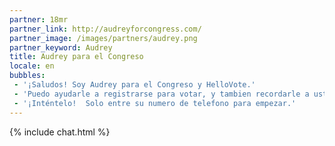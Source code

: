 ```yaml
---
partner: 18mr
partner_link: http://audreyforcongress.com/
partner_image: /images/partners/audrey.png
partner_keyword: Audrey
title: Audrey para el Congreso
locale: en
bubbles:
 - '¡Saludos! Soy Audrey para el Congreso y HelloVote.'
 - 'Puedo ayudarle a registrarse para votar, y tambien recordarle a usted y sus amigos que voten.'
 - '¡Inténtelo!  Solo entre su numero de telefono para empezar.'
---
```

{% include chat.html %}
